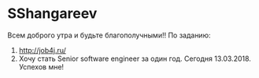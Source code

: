 # SShangareev
Всем доброго утра и будьте благополучными!!
По заданию: 
1. http://job4j.ru/
2. Хочу стать Senior software engineer за один год. Сегодня 13.03.2018. 
Успехов мне!